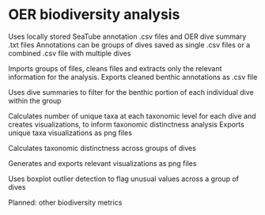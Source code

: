 # OER biodiversity analysis
Uses locally stored SeaTube annotation .csv files and OER dive summary .txt files
Annotations can be groups of dives saved as single .csv files or a combined .csv file with multiple dives

Imports groups of files, cleans files and extracts only the relevant information for the analysis.
Exports cleaned benthic annotations as .csv file

Uses dive summaries to filter for the benthic portion of each individual dive within the group

Calculates number of unique taxa at each taxonomic level for each dive and creates visualizations, to inform taxonomic distinctness analysis
Exports unique taxa visualizations as png files

Calculates taxonomic distinctness across groups of dives

Generates and exports relevant visualizations as png files

Uses boxplot outlier detection to flag unusual values across a group of dives

Planned: other biodiversity metrics
